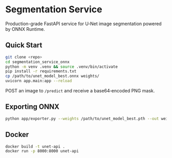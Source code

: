 # Segmentation Service

Production-grade FastAPI service for U‑Net image segmentation powered by ONNX Runtime.

## Quick Start

```bash
git clone <repo>
cd segmentation_service_onnx
python -m venv .venv && source .venv/bin/activate
pip install -r requirements.txt
cp /path/to/unet_model_best.onnx weights/
uvicorn app.main:app --reload
```

POST an image to `/predict` and receive a base64‑encoded PNG mask.

## Exporting ONNX

```bash
python app/exporter.py --weights /path/to/unet_model_best.pth --out weights/unet_model_best.onnx
```

## Docker

```bash
docker build -t unet-api .
docker run -p 8000:8000 unet-api
```
